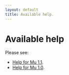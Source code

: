 ```yaml
---
layout: default
title: Available help.
---
```


# Available help

Please see:

* [Help for Mu 1.1](1.1).
* [Help for Mu 1.0](1.0).

